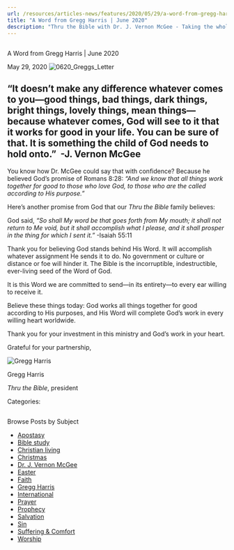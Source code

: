 ```yaml
---
url: /resources/articles-news/features/2020/05/29/a-word-from-gregg-harris-june-2020
title: "A Word from Gregg Harris | June 2020"
description: "Thru the Bible with Dr. J. Vernon McGee - Taking the whole Word to the whole world"
---
```







## 
 A Word from Gregg Harris | June 2020


May 29, 2020
![0620_Greggs_Letter](https://ttb.org/images/default-source/Features-and-News/0620_greggs_letter.jpg?sfvrsn=45c71e16_0 "0620_Greggs_Letter")




## “It doesn’t make any difference whatever comes to you—good things, bad things, dark things, bright things, lovely things, mean things—because whatever comes, God will see to it that it works for good in your life. You can be sure of that. It is something the child of God needs to hold onto.”  -J. Vernon McGee


You know how Dr. McGee could say that with confidence? Because he believed God’s promise of Romans 8:28: *“And we know that all things work together for good to those who love God, to those who are the called according to His purpose.”* 


Here’s another promise from God that our *Thru the Bible* family believes: 


God said, *“So shall My word be that goes forth from My mouth; it shall not return to Me void, but it shall accomplish what I please, and it shall prosper in the thing for which I sent it.”* -Isaiah 55:11


Thank you for believing God stands behind His Word. It will accomplish whatever assignment He sends it to do. No government or culture or distance or foe will hinder it. The Bible is the incorruptible, indestructible, ever-living seed of the Word of God. 


It is this Word we are committed to send—in its entirety—to every ear willing to receive it. 


Believe these things today: God works all things together for good according to His purposes, and His Word will complete God’s work in every willing heart worldwide.


Thank you for your investment in this ministry and God’s work in your heart. 


 Grateful for your partnership,




![Gregg Harris ](/images/default-source/default-album/gregg-harris.jpg?sfvrsn=38591e16_0&MaxWidth=200&MaxHeight=&ScaleUp=false&Quality=High&Method=ResizeFitToAreaArguments&Signature=873117089D4E6BFF1E1EF36EBF43907744A0836A "Gregg Harris ")  

Gregg Harris  

*Thru the Bible*, president 



Categories: 









## 
 Browse Posts by Subject


* [Apostasy](/resources/articles-news/-in-tags/tags/Apostasy)
* [Bible study](/resources/articles-news/-in-tags/tags/Bible-study)
* [Christian living](/resources/articles-news/-in-tags/tags/Christian-living)
* [Christmas](/resources/articles-news/-in-tags/tags/Christmas)
* [Dr. J. Vernon McGee](/resources/articles-news/-in-tags/tags/Dr-J-Vernon-McGee)
* [Easter](/resources/articles-news/-in-tags/tags/easter)
* [Faith](/resources/articles-news/-in-tags/tags/Faith)
* [Gregg Harris](/resources/articles-news/-in-tags/tags/Gregg-Harris)
* [International](/resources/articles-news/-in-tags/tags/International)
* [Prayer](/resources/articles-news/-in-tags/tags/prayer)
* [Prophecy](/resources/articles-news/-in-tags/tags/Prophecy)
* [Salvation](/resources/articles-news/-in-tags/tags/Salvation)
* [Sin](/resources/articles-news/-in-tags/tags/sin)
* [Suffering & Comfort](/resources/articles-news/-in-tags/tags/Suffering-Comfort)
* [Worship](/resources/articles-news/-in-tags/tags/worship)






